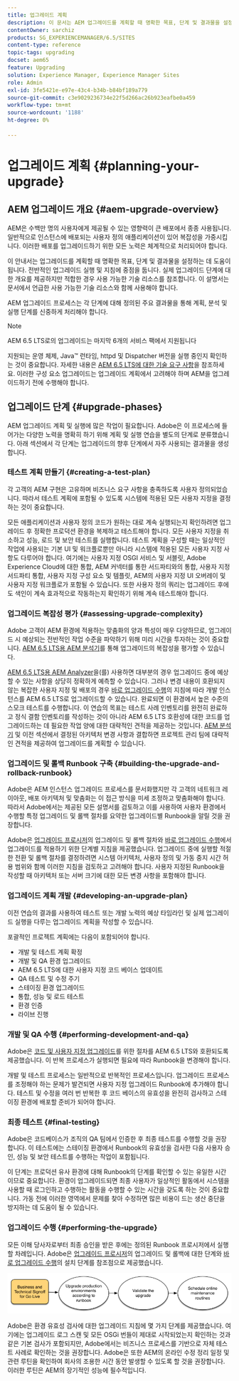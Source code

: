 ```yaml
---
title: 업그레이드 계획
description: 이 문서는 AEM 업그레이드를 계획할 때 명확한 목표, 단계 및 결과물을 설정하는 데 도움이 됩니다.
contentOwner: sarchiz
products: SG_EXPERIENCEMANAGER/6.5/SITES
content-type: reference
topic-tags: upgrading
docset: aem65
feature: Upgrading
solution: Experience Manager, Experience Manager Sites
role: Admin
exl-id: 3fe5421e-e97e-43c4-b34b-b84bf189a779
source-git-commit: c3e9029236734e22f5d266ac26b923eafbe0a459
workflow-type: tm+mt
source-wordcount: '1188'
ht-degree: 0%

---
```


# 업그레이드 계획 {#planning-your-upgrade}

## AEM 업그레이드 개요 {#aem-upgrade-overview}

AEM은 수백만 명의 사용자에게 제공될 수 있는 영향력이 큰 배포에서 종종 사용됩니다. 일반적으로 인스턴스에 배포되는 사용자 정의 애플리케이션이 있어 복잡성을 가중시킵니다. 이러한 배포를 업그레이드하기 위한 모든 노력은 체계적으로 처리되어야 합니다.

이 안내서는 업그레이드를 계획할 때 명확한 목표, 단계 및 결과물을 설정하는 데 도움이 됩니다. 전반적인 업그레이드 실행 및 지침에 중점을 둡니다. 실제 업그레이드 단계에 대한 개요를 제공하지만 적합한 경우 사용 가능한 기술 리소스를 참조합니다. 이 설명서는 문서에서 언급한 사용 가능한 기술 리소스와 함께 사용해야 합니다.

AEM 업그레이드 프로세스는 각 단계에 대해 정의된 주요 결과물을 통해 계획, 분석 및 실행 단계를 신중하게 처리해야 합니다.

>[!NOTE]
>
>AEM 6.5 LTS로의 업그레이드는 마지막 6개의 서비스 팩에서 지원됩니다

지원되는 운영 체제, Java™ 런타임, httpd 및 Dispatcher 버전을 실행 중인지 확인하는 것이 중요합니다. 자세한 내용은 [AEM 6.5 LTS에 대한 기술 요구 사항](/help/sites-deploying/technical-requirements.md)을 참조하세요. 이러한 구성 요소 업그레이드는 업그레이드 계획에서 고려해야 하며 AEM을 업그레이드하기 전에 수행해야 합니다.

<!-- Alexandru: drafting for now

## Upgrade Scope and Requirements {#upgrade-scope-requirements}

Below you will find a list of areas that are impacted in a typical AEM Upgrade project:

<table>
 <tbody>
  <tr>
   <td><strong>Component</strong></td>
   <td><strong>Impact</strong></td>
   <td><strong>Description</strong></td>
  </tr>
  <tr>
   <td>Operating System</td>
   <td>Uncertain, but subtle effects</td>
   <td>At the time of the AEM upgrade, it may be time to upgrade the operating system as well and this might have some impact.</td>
  </tr>
  <tr>
   <td>Java&trade; Runtime</td>
   <td>Moderate Impact</td>
   <td>AEM 6.3 requires JRE 1.7.x (64 bit) or later. JRE 1.8 is the only version currently supported by Oracle.</td>
  </tr>
  <tr>
   <td>Hardware</td>
   <td>Moderate Impact</td>
   <td>Online Revision Cleanup requires free<br /> disk space equal to 25% of the repository's size and 15% free heap space<br /> to complete successfully. You may need to upgrade your hardware to<br /> ensure sufficient resources for Online Revision Cleanup to fully<br /> run. Also, if upgrading from a version prior to AEM 6, there<br /> may be additional storage requirements.</td>
  </tr>
  <tr>
   <td>Content Repository (CRX or Oak)</td>
   <td>High Impact</td>
   <td>Starting from version 6.1, AEM does not support CRX2, so a migration to<br /> Oak (CRX3) is required if upgrading from an older version. AEM 6.3 has<br /> implemented a new Segment Node Store that also requires a migration. The<br /> crx2oak tool is used for this purpose.</td>
  </tr>
  <tr>
   <td>AEM Components/Content</td>
   <td>Moderate Impact</td>
   <td><code>/libs</code> and <code>/apps</code> are easily handled through the upgrade, but <code>/etc</code> usually requires some manual reapplication of customizations.</td>
  </tr>
  <tr>
   <td>AEM Services</td>
   <td>Low Impact</td>
   <td>Most AEM core services are tested for upgrade. This is an area of low impact.</td>
  </tr>
  <tr>
   <td>Custom Application Services</td>
   <td>Low to High Impact</td>
   <td>Depending on the application and customization, there may be<br /> dependencies on JVM, operating system versions, and some indexing related<br /> changes, as indexes are not generated automatically in Oak.</td>
  </tr>
  <tr>
   <td>Custom Application Content</td>
   <td>Low to High Impact</td>
   <td>Content that will not be handled through the upgrade can be backed up<br /> before the upgrade takes place and then moved back into the repository.<br /> Most content can be handled through the migration tool.</td>
  </tr>
 </tbody>
</table>

It is important to ensure that you are running a supported operating system, Java&trade; runtime, httpd, and Dispatcher version. For more information, see the [AEM 6.5 Technical Requirements page](/help/sites-deploying/technical-requirements.md). Upgrading these components must be accounted for in your project plan and should take place before upgrading AEM. -->

## 업그레이드 단계 {#upgrade-phases}

AEM 업그레이드 계획 및 실행에 많은 작업이 필요합니다. Adobe은 이 프로세스에 들어가는 다양한 노력을 명확히 하기 위해 계획 및 실행 연습을 별도의 단계로 분류했습니다. 아래 섹션에서 각 단계는 업그레이드의 향후 단계에서 자주 사용되는 결과물을 생성합니다.

<!-- Alexandru:drafting for now

### Planning for Author Training {#planning-for-author-training}

With any new release, there are potential changes to the UI and user workflows that may be introduced. Also, new releases introduce new features that may be beneficial for the business to use. Adobe recommends reviewing the functional changes that have been introduced and organizing a plan to train your users on using them effectively.

![unu_cropped](assets/unu_cropped.png)

New features in AEM 6.5 can be found in [the AEM section of adobe.com](/help/release-notes/release-notes.md). Make sure to note any changes to UIs or product features that are commonly used in your organization. As you look through the new features, also take note of any that can be of value to your organization. After looking through what has changed in AEM 6.5, develop a training plan for your authors. This could involve using freely available resources like the help feature videos or formal training offered through [Adobe Digital Learning Services](https://learning.adobe.com/). -->

### 테스트 계획 만들기 {#creating-a-test-plan}

각 고객의 AEM 구현은 고유하며 비즈니스 요구 사항을 충족하도록 사용자 정의되었습니다. 따라서 테스트 계획에 포함될 수 있도록 시스템에 적용된 모든 사용자 지정을 결정하는 것이 중요합니다.

모든 애플리케이션과 사용자 정의 코드가 원하는 대로 계속 실행되는지 확인하려면 업그레이드 후 정확한 프로덕션 환경을 복제하고 테스트해야 합니다. 모든 사용자 지정을 취소하고 성능, 로드 및 보안 테스트를 실행합니다. 테스트 계획을 구성할 때는 일상적인 작업에 사용되는 기본 UI 및 워크플로뿐만 아니라 시스템에 적용된 모든 사용자 지정 사항도 다루어야 합니다. 여기에는 사용자 지정 OSGI 서비스 및 서블릿, Adobe Experience Cloud에 대한 통합, AEM 커넥터를 통한 서드파티와의 통합, 사용자 지정 서드파티 통합, 사용자 지정 구성 요소 및 템플릿, AEM의 사용자 지정 UI 오버레이 및 사용자 지정 워크플로가 포함될 수 있습니다. 또한 사용자 정의 쿼리는 업그레이드 후에도 색인이 계속 효과적으로 작동하는지 확인하기 위해 계속 테스트해야 합니다.

### 업그레이드 복잡성 평가 {#assessing-upgrade-complexity}

Adobe 고객이 AEM 환경에 적용하는 맞춤화의 양과 특성이 매우 다양하므로, 업그레이드 시 예상되는 전반적인 작업 수준을 파악하기 위해 미리 시간을 투자하는 것이 중요합니다. [AEM 6.5 LTS용 AEM 분석기](/help/sites-deploying/aem-analyzer.md)를 통해 업그레이드의 복잡성을 평가할 수 있습니다.

[AEM 6.5 LTS용 AEM Analyzer](/help/sites-deploying/pattern-detector.md)을(를) 사용하면 대부분의 경우 업그레이드 중에 예상할 수 있는 사항을 상당히 정확하게 예측할 수 있습니다. 그러나 변경 내용이 호환되지 않는 복잡한 사용자 지정 및 배포의 경우 [바로 업그레이드 수행](/help/sites-deploying/in-place-upgrade.md)의 지침에 따라 개발 인스턴스를 AEM 6.5 LTS로 업그레이드할 수 있습니다. 완료되면 이 환경에서 높은 수준의 스모크 테스트를 수행합니다. 이 연습의 목표는 테스트 사례 인벤토리를 완전히 완료하고 정식 결함 인벤토리를 작성하는 것이 아니라 AEM 6.5 LTS 호환성에 대한 코드를 업그레이드하는 데 필요한 작업 양에 대한 대략적인 견적을 제공하는 것입니다. [AEM 분석기](/help/sites-deploying/aem-analyzer.md) 및 이전 섹션에서 결정된 아키텍처 변경 사항과 결합하면 프로젝트 관리 팀에 대략적인 견적을 제공하여 업그레이드를 계획할 수 있습니다.

### 업그레이드 및 롤백 Runbook 구축 {#building-the-upgrade-and-rollback-runbook}

Adobe은 AEM 인스턴스 업그레이드 프로세스를 문서화했지만 각 고객의 네트워크 레이아웃, 배포 아키텍처 및 맞춤화는 이 접근 방식을 미세 조정하고 맞춤화해야 합니다. 따라서 Adobe에서는 제공된 모든 설명서를 검토하고 이를 사용하여 사용자 환경에서 수행할 특정 업그레이드 및 롤백 절차를 요약한 업그레이드별 Runbook을 알릴 것을 권장합니다.

<!--Alexandru:drafting for now

![runbook-diagram](assets/runbook-diagram.png) -->

Adobe은 [업그레이드 프로시저](/help/sites-deploying/upgrade-procedure.md)의 업그레이드 및 롤백 절차와 [바로 업그레이드 수행](/help/sites-deploying/in-place-upgrade.md)에서 업그레이드를 적용하기 위한 단계별 지침을 제공했습니다. 업그레이드 중에 실행할 적절한 전환 및 롤백 절차를 결정하려면 시스템 아키텍처, 사용자 정의 및 가동 중지 시간 허용 범위와 함께 이러한 지침을 검토하고 고려해야 합니다. 사용자 지정된 Runbook을 작성할 때 아키텍처 또는 서버 크기에 대한 모든 변경 사항을 포함해야 합니다.

### 업그레이드 계획 개발 {#developing-an-upgrade-plan}

이전 연습의 결과를 사용하여 테스트 또는 개발 노력의 예상 타임라인 및 실제 업그레이드 실행을 다루는 업그레이드 계획을 작성할 수 있습니다.

<!--Alexandru: drafting for now

![develop-project-plan](assets/develop-project-plan.png) -->

포괄적인 프로젝트 계획에는 다음이 포함되어야 합니다.

* 개발 및 테스트 계획 확정
* 개발 및 QA 환경 업그레이드
* AEM 6.5 LTS에 대한 사용자 지정 코드 베이스 업데이트
* QA 테스트 및 수정 주기
* 스테이징 환경 업그레이드
* 통합, 성능 및 로드 테스트
* 환경 인증
* 라이브 진행

### 개발 및 QA 수행 {#performing-development-and-qa}

Adobe은 [코드 및 사용자 지정 업그레이드](/help/sites-deploying/upgrading-code-and-customizations.md)를 위한 절차를 AEM 6.5 LTS와 호환되도록 제공했습니다. 이 반복 프로세스가 실행되면 필요에 따라 Runbook을 변경해야 합니다.

<!--Alexandru: drafting for now

![patru_cropped](assets/patru_cropped.png) -->

개발 및 테스트 프로세스는 일반적으로 반복적인 프로세스입니다. 업그레이드 프로세스를 조정해야 하는 문제가 발견되면 사용자 지정 업그레이드 Runbook에 추가해야 합니다. 테스트 및 수정을 여러 번 반복한 후 코드 베이스의 유효성을 완전히 검사하고 스테이징 환경에 배포할 준비가 되어야 합니다.

### 최종 테스트 {#final-testing}

Adobe은 코드베이스가 조직의 QA 팀에서 인증한 후 최종 테스트를 수행할 것을 권장합니다. 이 테스트에는 스테이징 환경에서 Runbook의 유효성을 검사한 다음 사용자 승인, 성능 및 보안 테스트를 수행하는 작업이 포함됩니다.

<!--Alexandru: drafting for now

![cinci_cropped](assets/cinci_cropped.png) -->

이 단계는 프로덕션 유사 환경에 대해 Runbook의 단계를 확인할 수 있는 유일한 시간이므로 중요합니다. 환경이 업그레이드되면 최종 사용자가 일상적인 활동에서 시스템을 사용할 때 로그인하고 수행하는 활동을 수행할 수 있는 시간을 갖도록 하는 것이 중요합니다. 가동 전에 이러한 영역에서 문제를 찾아 수정하면 많은 비용이 드는 생산 중단을 방지하는 데 도움이 될 수 있습니다.

### 업그레이드 수행 {#performing-the-upgrade}

모든 이해 당사자로부터 최종 승인을 받은 후에는 정의된 Runbook 프로시저에서 실행할 차례입니다. Adobe은 [업그레이드 프로시저](/help/sites-deploying/upgrade-procedure.md)의 업그레이드 및 롤백에 대한 단계와 [바로 업그레이드 수행](/help/sites-deploying/in-place-upgrade.md)의 설치 단계를 참조점으로 제공했습니다.

![업그레이드 수행](assets/perform-upgrade.png)

Adobe은 환경 유효성 검사에 대한 업그레이드 지침에 몇 가지 단계를 제공했습니다. 여기에는 업그레이드 로그 스캔 및 모든 OSGi 번들이 제대로 시작되었는지 확인하는 것과 같은 기본 검사가 포함되지만, Adobe에서는 비즈니스 프로세스를 기반으로 자체 테스트 사례로 확인하는 것을 권장합니다. Adobe은 또한 AEM의 온라인 수정 정리 일정 및 관련 루틴을 확인하여 회사의 조용한 시간 동안 발생할 수 있도록 할 것을 권장합니다. 이러한 루틴은 AEM의 장기적인 성능에 필수적입니다.
